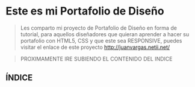# Este es mi Portafolio de Diseño

> Les comparto mi proyecto de Portafolio de Diseño en forma de tutorial, para aquellos diseñadores que quieran aprender a hacer su portafolio con HTML5, CSS y que este sea RESPONSIVE, puedes visitar el enlace de este proyecto http://juanvargas.netii.net/

> PROXIMAMENTE IRE SUBIENDO EL CONTENIDO DEL INDICE

## ÍNDICE

